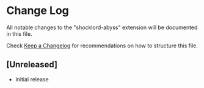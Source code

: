 # Change Log

All notable changes to the "shocklord-abyss" extension will be documented in this file.

Check [Keep a Changelog](http://keepachangelog.com/) for recommendations on how to structure this file.

## [Unreleased]

- Initial release
